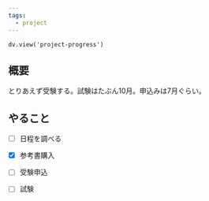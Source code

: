 ```yaml
---
tags:
  - project
---
```


```dataviewjs
dv.view('project-progress')
```

## 概要
とりあえず受験する。試験はたぶん10月。申込みは7月ぐらい。

## やること
- [ ] 日程を調べる
- [x] 参考書購入
- [ ] 受験申込
- [ ] 試験


